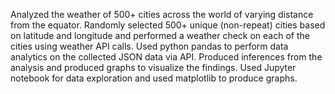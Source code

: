 Analyzed the weather of 500+ cities across the world of varying distance from the equator.
Randomly selected 500+ unique (non-repeat) cities based on latitude and longitude and
performed a weather check on each of the cities using weather API calls. Used python pandas
to perform data analytics on the collected JSON data via API. Produced inferences from the
analysis and produced graphs to visualize the findings.
Used Jupyter notebook for data exploration and used matplotlib to produce graphs.
